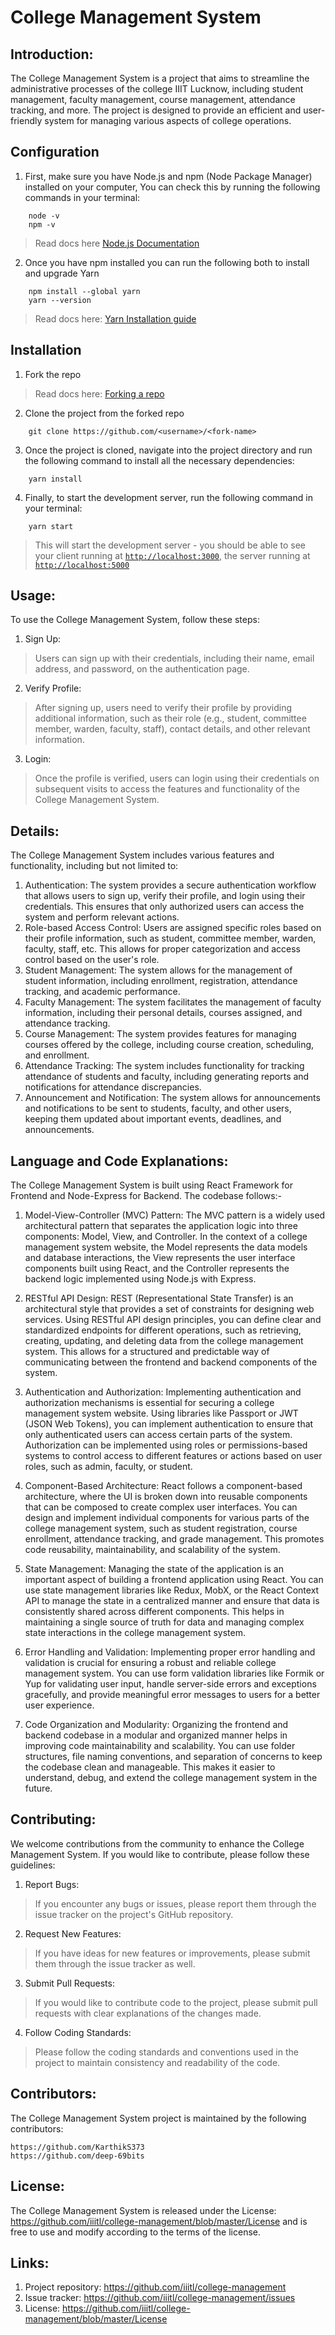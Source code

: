 # College Management System


## Introduction:
The College Management System is a project that aims to streamline the administrative processes of the college IIIT Lucknow, including student management, faculty management, course management, attendance tracking, and more. The project is designed to provide an efficient and user-friendly system for managing various aspects of college operations.


## Configuration

1. First, make sure you have Node.js and npm (Node Package Manager) installed on your computer, You can check this by running the following commands in your terminal:

```
    node -v
    npm -v
```

> Read docs here [Node.js Documentation](https://nodejs.org/en/docs/)

2. Once you have npm installed you can run the following both to install and upgrade Yarn

```
    npm install --global yarn
    yarn --version
```

> Read docs here: [Yarn Installation guide](https://classic.yarnpkg.com/lang/en/docs/install)

## Installation

1. Fork the repo

> Read docs here: [Forking a repo](https://docs.github.com/en/get-started/quickstart/fork-a-repo)

2. Clone the project from the forked repo

```
    git clone https://github.com/<username>/<fork-name>
```

3. Once the project is cloned, navigate into the project directory and run the following command to install all the necessary dependencies:

```
    yarn install
```

4. Finally, to start the development server, run the following command in your terminal:

```
    yarn start
```

> This will start the development server - you should be able to see your client running at [`http://localhost:3000`](http://localhost:3000), the server running at [`http://localhost:5000`](http://localhost:5000)


## Usage:
To use the College Management System, follow these steps:

1. Sign Up: 
>Users can sign up with their credentials, including their name, email address, and password, on the authentication page.
2. Verify Profile: 
>After signing up, users need to verify their profile by providing additional information, such as their role (e.g., student, committee member, warden, faculty, staff), contact details, and other relevant information.
3. Login: 
>Once the profile is verified, users can login using their credentials on subsequent visits to access the features and functionality of the College Management System.




## Details:
The College Management System includes various features and functionality, including but not limited to:

1. Authentication: 
The system provides a secure authentication workflow that allows users to sign up, verify their profile, and login using their credentials. This ensures that only authorized users can access the system and perform relevant actions.
2. Role-based Access Control: 
Users are assigned specific roles based on their profile information, such as student, committee member, warden, faculty, staff, etc. This allows for proper categorization and access control based on the user's role.
3. Student Management: 
The system allows for the management of student information, including enrollment, registration, attendance tracking, and academic performance.
4. Faculty Management: 
The system facilitates the management of faculty information, including their personal details, courses assigned, and attendance tracking.
5. Course Management: 
The system provides features for managing courses offered by the college, including course creation, scheduling, and enrollment.
6. Attendance Tracking: 
The system includes functionality for tracking attendance of students and faculty, including generating reports and notifications for attendance discrepancies.
7. Announcement and Notification: 
The system allows for announcements and notifications to be sent to students, faculty, and other users, keeping them updated about important events, deadlines, and announcements.




## Language and Code Explanations:
The College Management System is built using React Framework for Frontend and Node-Express for Backend. The codebase follows:-

1. Model-View-Controller (MVC) Pattern:
 The MVC pattern is a widely used architectural pattern that separates the application logic into three components: Model, View, and Controller.
 In the context of a college management system website, the Model represents the data models and database interactions, the View represents the user interface components built using React, and the Controller represents the backend logic implemented using Node.js with Express.

2. RESTful API Design:
 REST (Representational State Transfer) is an architectural style that provides a set of constraints for designing web services.
 Using RESTful API design principles, you can define clear and standardized endpoints for different operations, such as retrieving, creating, updating, and deleting data from the college management system.
 This allows for a structured and predictable way of communicating between the frontend and backend components of the system.

3. Authentication and Authorization:
 Implementing authentication and authorization mechanisms is essential for securing a college management system website.
 Using libraries like Passport or JWT (JSON Web Tokens), you can implement authentication to ensure that only authenticated users can access certain parts of the system.
 Authorization can be implemented using roles or permissions-based systems to control access to different features or actions based on user roles, such as admin, faculty, or student.

4. Component-Based Architecture:
 React follows a component-based architecture, where the UI is broken down into reusable components that can be composed to create complex user interfaces.
 You can design and implement individual components for various parts of the college management system, such as student registration, course enrollment, attendance tracking, and grade management.
 This promotes code reusability, maintainability, and scalability of the system.

5. State Management:
 Managing the state of the application is an important aspect of building a frontend application using React.
 You can use state management libraries like Redux, MobX, or the React Context API to manage the state in a centralized manner and ensure that data is consistently shared across different components.
 This helps in maintaining a single source of truth for data and managing complex state interactions in the college management system.

6. Error Handling and Validation:
 Implementing proper error handling and validation is crucial for ensuring a robust and reliable college management system.
 You can use form validation libraries like Formik or Yup for validating user input, handle server-side errors and exceptions gracefully, and provide meaningful error messages to users for a better user experience.

7. Code Organization and Modularity:
 Organizing the frontend and backend codebase in a modular and organized manner helps in improving code maintainability and scalability.
 You can use folder structures, file naming conventions, and separation of concerns to keep the codebase clean and manageable.
 This makes it easier to understand, debug, and extend the college management system in the future.




## Contributing:
We welcome contributions from the community to enhance the College Management System. If you would like to contribute, please follow these guidelines:

1. Report Bugs: 
>If you encounter any bugs or issues, please report them through the issue tracker on the project's GitHub repository.

2. Request New Features: 
>If you have ideas for new features or improvements, please submit them through the issue tracker as well.

3. Submit Pull Requests: 
>If you would like to contribute code to the project, please submit pull requests with clear explanations of the changes made.

4. Follow Coding Standards: 
>Please follow the coding standards and conventions used in the project to maintain consistency and readability of the code.




## Contributors:
The College Management System project is maintained by the following contributors:

    https://github.com/KarthikS373
    https://github.com/deep-69bits




## License:
The College Management System is released under the License: https://github.com/iiitl/college-management/blob/master/License and is free to use and modify according to the terms of the license.




## Links:
1. Project repository: https://github.com/iiitl/college-management
2. Issue tracker: https://github.com/iiitl/college-management/issues
3. License: https://github.com/iiitl/college-management/blob/master/License


